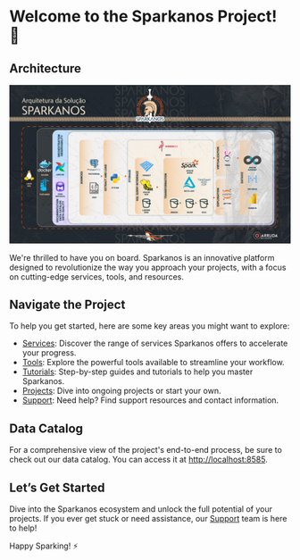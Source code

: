 # Welcome to the Sparkanos Project! 🎉

## Architecture
![image](assets/architecture.png)

We're thrilled to have you on board. Sparkanos is an innovative platform designed to revolutionize the way you approach your projects, with a focus on cutting-edge services, tools, and resources.

## Navigate the Project

To help you get started, here are some key areas you might want to explore:

- [Services](http://localhost:8005/services/): Discover the range of services Sparkanos offers to accelerate your progress.
- [Tools](http://localhost:8005/tools/): Explore the powerful tools available to streamline your workflow.
- [Tutorials](http://localhost:8005/tutorials/): Step-by-step guides and tutorials to help you master Sparkanos.
- [Projects](http://localhost:8005/projects/adventureworks/): Dive into ongoing projects or start your own.
- [Support](http://localhost:8005/support/): Need help? Find support resources and contact information.

## Data Catalog

For a comprehensive view of the project's end-to-end process, be sure to check out our data catalog. You can access it at [http://localhost:8585](http://localhost:8585).

## Let’s Get Started

Dive into the Sparkanos ecosystem and unlock the full potential of your projects. If you ever get stuck or need assistance, our [Support](http://localhost:8005/support/) team is here to help!

Happy Sparking! ⚡
